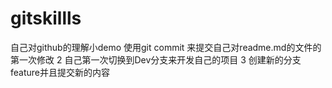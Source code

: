 # gitskillls
自己对github的理解小demo
使用git commit 来提交自己对readme.md的文件的第一次修改
2 自己第一次切换到Dev分支来开发自己的项目
3 创建新的分支feature并且提交新的内容


